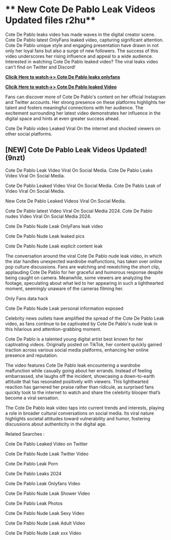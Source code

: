 
# ** New Cote De Pablo Leak Videos Updated files r2hu** #

  Cote De Pablo leaks video has made waves in the digital creator scene.  Cote De Pablo latest OnlyFans leaked video, capturing significant attention.  Cote De Pablo unique style and engaging presentation have drawn in not only her loyal fans but also a surge of new followers. The success of this video underscores her rising influence and appeal to a wide audience. Interested in watching Cote De Pablo leaked video? The viral leaks video can't find on Twitter and Discord!

**[Clicik Here to watch->>  Cote De Pablo leaks onlyfans ](http://xflirt.top)**

**[Clicik Here to watch->>  Cote De Pablo leaked Video](http://xflirt.top)**

Fans can discover more of Cote De Pablo's content on her official Instagram and Twitter accounts. Her strong presence on these platforms highlights her talent and fosters meaningful connections with her audience. The excitement surrounding her latest video demonstrates her influence in the digital space and hints at even greater success ahead.

  Cote De Pablo video Leaked Viral On the internet and shocked viewers on other social platforms.

## [NEW] Cote De Pablo Leak Videos Updated!  (9nzt) ##

  Cote De Pablo Leak Video Viral On Social Media.  Cote De Pablo Leaks Video Viral On Social Media.

  Cote De Pablo Leaked Video Viral On Social Media.  Cote De Pablo Leak of Video Viral On Social Media.

New Cote De Pablo Leaked Videos Viral On Social Media.

  Cote De Pablo latest Video Viral On Social Media 2024.  Cote De Pablo nudes Video Viral On Social Media 2024.

  Cote De Pablo Nude Leak OnlyFans leak video

  Cote De Pablo Nude Leak leaked pics

  Cote De Pablo Nude Leak explicit content leak

The conversation around the viral Cote De Pablo nude leak video, in which the star handles unexpected wardrobe malfunctions, has taken over online pop culture discussions. Fans are watching and rewatching the short clip, applauding Cote De Pablo for her graceful and humorous response despite being caught on camera. Meanwhile, some viewers are analyzing the footage, speculating about what led to her appearing in such a lighthearted moment, seemingly unaware of the cameras filming her.

Only Fans data hack

  Cote De Pablo Nude Leak personal information exposed

Celebrity news outlets have amplified the spread of the Cote De Pablo Leak video, as fans continue to be captivated by Cote De Pablo's nude leak in this hilarious and attention-grabbing moment.

  Cote De Pablo is a talented young digital artist best known for her captivating videos. Originally posted on TikTok, her content quickly gained traction across various social media platforms, enhancing her online presence and reputation.

The video features Cote De Pablo leak encountering a wardrobe malfunction while casually going about her errands. Instead of feeling embarrassed, she laughs off the incident, showcasing a down-to-earth attitude that has resonated positively with viewers. This lighthearted reaction has garnered her praise rather than ridicule, as surprised fans quickly took to the internet to watch and share the celebrity blooper that’s become a viral sensation.

The Cote De Pablo leak video taps into current trends and interests, playing a role in broader cultural conversations on social media. Its viral nature highlights societal attitudes toward vulnerability and humor, fostering discussions about authenticity in the digital age.

Related Searches :

  Cote De Pablo Leaked Video on Twitter

  Cote De Pablo Nude Leak Twitter Video

  Cote De Pablo Leak Porn

  Cote De Pablo Leaks 2024

  Cote De Pablo Leak Onlyfans Video

  Cote De Pablo Nude Leak Shower Video

  Cote De Pablo Leak Photos

  Cote De Pablo Nude Leak Sexy Video

  Cote De Pablo Nude Leak Adult Video

  Cote De Pablo Nude Leak xxx Video


